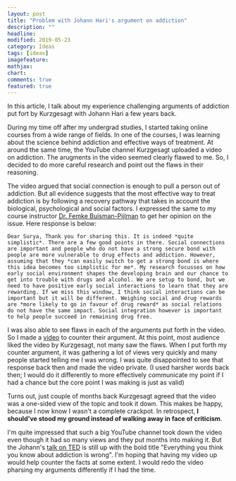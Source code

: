 ```yaml
---
layout: post
title: "Problem with Johann Hari's argument on addiction"
description: ""
headline: 
modified: 2019-05-23
category: Ideas
tags: [ideas]
imagefeature: 
mathjax: 
chart: 
comments: true
featured: true
---
```


In this article, I talk about my experience challenging arguments of addiction put fort by Kurzgesagt with Johann Hari a few years back. 

During my time off after my undergrad studies, I started taking online courses from a wide range of fields. In one of the courses, I was learning about the science behind addiction and effective ways of treatment. At around the same time, the YouTube channel Kurzgesagt uploaded a video on addiction. The arugments in the video seemed clearly flawed to me. So, I decided to do more careful research and point out the flaws in their reasoning. 

The video argued that social connection is enough to pull a person out of addiction. But all evidence suggests that the most effective way to treat addiction is by following a recovery pathway that takes in account the biological, psychological and social factors. I expressed the same to my course instructor [Dr. Femke Buisman-Pijlman](https://www.edx.org/bio/femke-buisman-pijlman) to get her opinion on the issue. Here response is below:

`Dear Surya, Thank you for sharing this. It is indeed *quite simplistic*. There are a few good points in there. Social connections are important and people who do not have a strong secure bond with people are more vulnerable to drug effects and addiction. However, assuming that they *can easily switch to get a strong bond is where this idea becomes too simplistic for me*. My research focusses on how early social environment shapes the developing brain and our chance to get into trouble with drugs and alcohol. We are setup to bond, but we need to have positive early social interactions to learn that they are rewarding. If we miss this window, I think social interactions can be important but it will be different. Weighing social and drug rewards are *more likely to go in favour of drug reward* as social relations do not have the same impact. Social integration however is important to help people succeed in remaining drug free.`

I was also able to see flaws in each of the arguments put forth in the video. So I made a [video](https://www.youtube.com/watch?v=TIQ7-Nl7q5Q) to counter their argument. At this point, most audience liked the video by Kurzgesagt, not many saw the flaws. When I put forth my counter argument, it was gathering a lot of views very quickly and many people started telling me I was wrong. I was quite disappointed to see that response back then and made the video private. (I used harsher words back then; I would do it differently to more effectively communicate my point if I had a chance but the core point I was making is just as valid)

Turns out, just couple of months back Kurzgesagt agreed that the video was a one-sided view of the topic and took it down. This makes be happy, because I now know I wasn't a complete crackpot. In retrospect, **I should've stood my ground instead of walking away in face of criticism**. 

I'm quite impressed that such a big YouTube channel took down the video even though it had so many views and they put months into making it. But the Johann's [talk on TED](https://www.youtube.com/watch?v=PY9DcIMGxMs) is still up with the bold title "Everything you think you know about addiction is wrong". I'm hoping that having my video up would help counter the facts at some extent. I would redo the video pharsing my arguments differently if I had the time.

